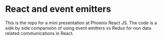 # React and event emitters

This is the repo for a mini presentation at Phoenix React JS. The code is a side by side comparision of using event emitters vs Redux for non data related communications in React.
